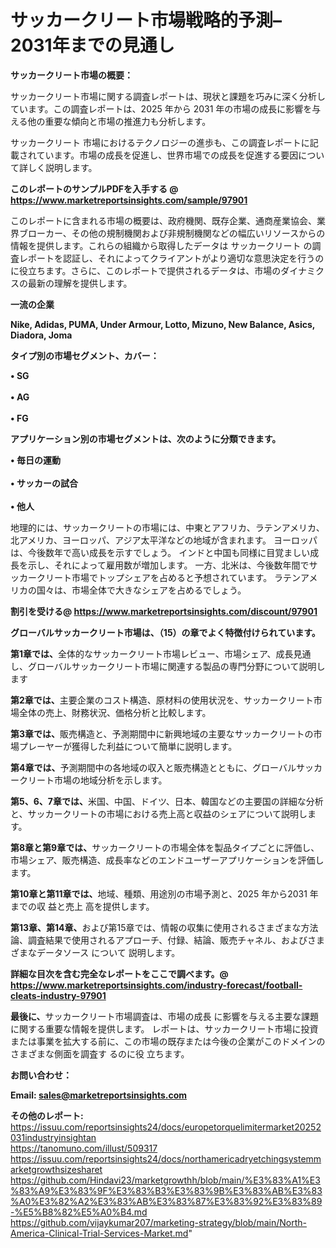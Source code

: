 # サッカークリート市場戦略的予測– 2031年までの見通し

<strong><b>サッカークリート市場の概要：</b></strong>

サッカークリート市場に関する調査レポートは、現状と課題を巧みに深く分析しています。この調査レポートは、2025 年から 2031 年の市場の成長に影響を与える他の重要な傾向と市場の推進力も分析します。

サッカークリート 市場におけるテクノロジーの進歩も、この調査レポートに記載されています。市場の成長を促進し、世界市場での成長を促進する要因について詳しく説明します。

<strong>このレポートのサンプルPDFを入手する @ <a href=https://www.marketreportsinsights.com/sample/97901>https://www.marketreportsinsights.com/sample/97901</a></strong>

このレポートに含まれる市場の概要は、政府機関、既存企業、通商産業協会、業界ブローカー、その他の規制機関および非規制機関などの幅広いリソースからの情報を提供します。これらの組織から取得したデータは サッカークリート の調査レポートを認証し、それによってクライアントがより適切な意思決定を行うのに役立ちます。さらに、このレポートで提供されるデータは、市場のダイナミクスの最新の理解を提供します。

<strong>一流の企業</strong>

<strong><b>Nike, Adidas, PUMA, Under Armour, Lotto, Mizuno, New Balance, Asics, Diadora, Joma</b></strong>

<strong><b>タイプ別の市場セグメント、カバー：</b></strong>

<strong>• SG<br><br>• AG<br><br>• FG</strong>

<strong><b>アプリケーション別の市場セグメントは、次のように分類できます。</b></strong>

<strong>• 毎日の運動<br><br>• サッカーの試合<br><br>• 他人</strong>

 地理的には、サッカークリートの市場には、中東とアフリカ、ラテンアメリカ、北アメリカ、ヨーロッパ、アジア太平洋などの地域が含まれます。 ヨーロッパは、今後数年で高い成長を示すでしょう。 インドと中国も同様に目覚ましい成長を示し、それによって雇用数が増加します。 一方、北米は、今後数年間でサッカークリート市場でトップシェアを占めると予想されています。 ラテンアメリカの国々は、市場全体で大きなシェアを占めるでしょう。

<strong>割引を受ける@ <a href=https://www.marketreportsinsights.com/discount/97901>https://www.marketreportsinsights.com/discount/97901</a></strong>

<strong><b>グローバルサッカークリート市場は、（15）の章でよく特徴付けられています。</b></strong>

<strong><b>第</b></strong><strong><b>1章では、</b></strong>全体的なサッカークリート市場レビュー、市場シェア、成長見通し、グローバルサッカークリート市場に関連する製品の専門分野について説明します

<strong><b>第2章では、</b></strong>主要企業のコスト構造、原材料の使用状況を、サッカークリート市場全体の売上、財務状況、価格分析と比較します。

<strong><b>第3章では、</b></strong>販売構造と、予測期間中に新興地域の主要なサッカークリートの市場プレーヤーが獲得した利益について簡単に説明します。

<strong><b>第4章では、</b></strong>予測期間中の各地域の収入と販売構造とともに、グローバルサッカークリート市場の地域分析を示します。

<strong><b>第5、6、7章では、</b></strong>米国、中国、ドイツ、日本、韓国などの主要国の詳細な分析と、サッカークリートの市場における売上高と収益のシェアについて説明します。

<strong><b>第8章と第9章では、</b></strong>サッカークリートの市場全体を製品タイプごとに評価し、市場シェア、販売構造、成長率などのエンドユーザーアプリケーションを評価します。

<strong><b>第10章と第11章では、</b></strong>地域、種類、用途別の市場予測と、2025 年から2031 年までの収 益と売上 高を提供します。

<strong><b>第13章、第14章、</b></strong>および第15章では、情報の収集に使用されるさまざまな方法論、調査結果で使用されるアプローチ、付録、結論、販売チャネル、およびさまざまなデータソース について 説明します。

<strong>詳細な目次を含む完全なレポートをここで調べます。@ <a href=https://www.marketreportsinsights.com/industry-forecast/football-cleats-industry-97901>https://www.marketreportsinsights.com/industry-forecast/football-cleats-industry-97901</a></strong>

<strong><b>最後に、</b></strong>サッカークリート市場調査は、市場の成長 に影響を</a>与える主要な課題に関する重要な情報を提供します。 レポートは、サッカークリート市場に投資または事業を拡大する前に、この市場の既存または今後の企業がこのドメインのさまざまな側面を調査す るのに役 立ちます。

<strong><b>お問い合わせ：</b></strong>

<strong>Email: </strong><a href=mailto:sales@marketreportsinsights.com><strong>sales@marketreportsinsights.com</strong></a>

<strong>その他のレポート:</strong>
<br>
<a href=https://issuu.com/reportsinsights24/docs/europetorquelimitermarket20252031industryinsightan>https://issuu.com/reportsinsights24/docs/europetorquelimitermarket20252031industryinsightan</a>
<br>
<a href=https://tanomuno.com/illust/509317>https://tanomuno.com/illust/509317</a>
<br>
<a href=https://issuu.com/reportsinsights24/docs/northamericadryetchingsystemmarketgrowthsizesharet>https://issuu.com/reportsinsights24/docs/northamericadryetchingsystemmarketgrowthsizesharet</a>
<br>
<a href=https://github.com/Hindavi23/marketgrowthh/blob/main/%E3%83%A1%E3%83%A9%E3%83%9F%E3%83%B3%E3%83%9B%E3%83%AB%E3%83%A0%E3%82%A2%E3%83%AB%E3%83%87%E3%83%92%E3%83%89-%E5%B8%82%E5%A0%B4.md>https://github.com/Hindavi23/marketgrowthh/blob/main/%E3%83%A1%E3%83%A9%E3%83%9F%E3%83%B3%E3%83%9B%E3%83%AB%E3%83%A0%E3%82%A2%E3%83%AB%E3%83%87%E3%83%92%E3%83%89-%E5%B8%82%E5%A0%B4.md</a>
<br>
<a href=https://github.com/vijaykumar207/marketing-strategy/blob/main/North-America-Clinical-Trial-Services-Market.md>https://github.com/vijaykumar207/marketing-strategy/blob/main/North-America-Clinical-Trial-Services-Market.md</a>"
